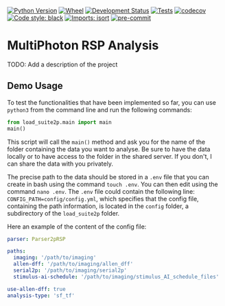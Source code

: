 [![Python Version](https://img.shields.io/pypi/pyversions/cellfinder.svg)](https://pypi.org/project/cellfinder)
[![Wheel](https://img.shields.io/pypi/wheel/cellfinder.svg)](https://pypi.org/project/cellfinder)
[![Development Status](https://img.shields.io/pypi/status/cellfinder.svg)](https://github.com/brainglobe/cellfinder)
[![Tests](https://img.shields.io/github/workflow/status/brainglobe/cellfinder/tests)](
    https://github.com/brainglobe/cellfinder/actions)
[![codecov](https://codecov.io/gh/brainglobe/cellfinder/branch/master/graph/badge.svg?token=s3MweEFPhl)](https://codecov.io/gh/brainglobe/cellfinder)
[![Code style: black](https://img.shields.io/badge/code%20style-black-000000.svg)](https://github.com/python/black)
[![Imports: isort](https://img.shields.io/badge/%20imports-isort-%231674b1?style=flat&labelColor=ef8336)](https://pycqa.github.io/isort/)
[![pre-commit](https://img.shields.io/badge/pre--commit-enabled-brightgreen?logo=pre-commit&logoColor=white)](https://github.com/pre-commit/pre-commit)

# MultiPhoton RSP Analysis
TODO: Add a description of the project

## Demo Usage
To test the functionalities that have been implemented so far, you can use `python3` from the command line and run the following commands:
```python
from load_suite2p.main import main
main()
```
This script will call the `main()` method and ask you for the name of the folder containing the data you want to analyse. Be sure to have the data locally or to have access to the folder in the shared server. If you don't, I can share the data with you privately.

The precise path to the data should be stored in a `.env` file that you can create in bash using the command `touch .env`. You can then edit using the command `nano .env`. The `.env` file could contain the following line: `CONFIG_PATH=config/config.yml`, which specifies that the config file, containing the path information, is located in the `config` folder, a subdirectory of the `load_suite2p` folder.

Here an example of the content of the config file:

```yaml
parser: Parser2pRSP

paths:
  imaging: '/path/to/imaging'
  allen-dff: '/path/to/imaging/allen_dff'
  serial2p: '/path/to/imaging/serial2p'
  stimulus-ai-schedule: '/path/to/imaging/stimulus_AI_schedule_files'

use-allen-dff: true
analysis-type: 'sf_tf'

```
